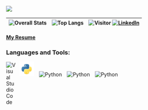 ![](banner.gif)

| ![Overall Stats](https://github-readme-stats.vercel.app/api?username=sorenlaney&count_private=true&show_icons=true&hide=stars)     |   ![Top Langs](https://github-readme-stats.vercel.app/api/top-langs/?username=sorenlaney&layout=compact) | ![Visitor](https://visitor-badge.laobi.icu/badge?page_id=sorenlaney.sorenlaney) <a href="https://www.linkedin.com/in/soren-laney-35724b117/">![LinkedIn](https://img.shields.io/badge/LinkedIn-0077B5?style=for-the-badge&logo=linkedin&logoColor=white)</a> |
| ---- | ---- | ---- |

#### [My Resume](https://sorenlaney.github.io/laney_s_resume/)


### Languages and Tools:

<img src="https://raw.githubusercontent.com/github/explore/80688e429a7d4ef2fca1e82350fe8e3517d3494d/topics/python/python.png" alt="Python" height="40" style="padding-right:10px;">
<img src="https://img.shields.io/badge/R-276DC3?style=for-the-badge&logo=r&logoColor=white" alt="Python" height="40" style="padding-right:10px;">
<img align="left" alt="Visual Studio Code" width="26px" src="https://cdn.jsdelivr.net/gh/devicons/devicon/icons/vscode/vscode-original.svg" style="padding-right:10px;">
<img src="https://img.shields.io/badge/Google%20Analytics-E37400?style=for-the-badge&logo=google%20analytics&logoColor=white" alt="Python" height="40" style="padding-right:10px;">
<img src="https://img.shields.io/badge/PowerBI-F2C811?style=for-the-badge&logo=Power%20BI&logoColor=white" alt="Python" height="40" style="padding-right:10px;">





<br />
<br />
